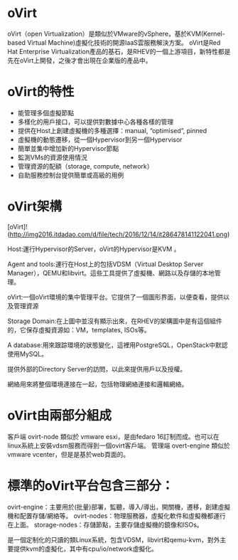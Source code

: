 # oVirt
oVirt（open Virtualization）是類似於VMware的vSphere，基於KVM(Kernel-based Virtual Machine)虛擬化技術的開源IaaS雲服務解決方案。
oVirt是Red Hat Enterprise Virtualization產品的基石，是RHEV的一個上游項目，新特性都是先在oVirt上開發，之後才會出現在企業版的產品中。

# oVirt的特性
- 能管理多個虛擬節點
- 多樣化的用戶接口，可以提供對數據中心各種各樣的管理
- 提供在Host上創建虛擬機的多種選擇：manual, “optimised”, pinned 
- 虛擬機的動態遷移，從一個Hypervisor到另一個Hypervisor 
- 簡單並集中增加新的Hypervisor節點
- 監測VMs的資源使用情況
- 管理資源的配額（storage, compute, network）
- 自助服務控制台提供簡單或高級的用例

# oVirt架構
[oVirt]!(http://img2016.itdadao.com/d/file/tech/2016/12/14/it286478141122041.png)

Host:運行Hypervisor的Server，oVirt的Hypervisor是KVM 。

Agent and tools:運行在Host上的包括VDSM（Virtual Desktop Server Manager），QEMU和libvirt。這些工具提供了虛擬機、網路以及存儲的本地管理。

oVirt:一個oVirt環境的集中管理平台。它提供了一個圖形界面，以便查看，提供以及管理資源

Storage Domain:在上圖中並沒有顯示出來，在RHEV的架構圖中是有這個組件的，它保存虛擬資源如：VM，templates, ISOs等。

A database:用來跟踪環境的狀態變化，這裡用PostgreSQL，OpenStack中默認使用MySQL。

提供外部的Directory Server的訪問，以此來提供用戶以及授權。

網絡用來將整個環境連接在一起，包括物理網絡連接和邏輯網絡。


# oVirt由兩部分組成
客戶端 ovirt-node 類似於 vmware esxi，是由fedaro 16訂制而成。也可以在linux系統上安裝vdsm服務而得到一個ovirt客戶端。
管理端 overt-engine 類似於 vmware vcenter，但是是基於web頁面的。

# 標準的oVirt平台包含三部分：

ovirt-engine：主要用於(批量)部署，監聽，導入/導出，開關機，遷移，創建虛擬機和配置存儲/網絡等。
ovirt-nodes：物理服務器，虛擬化軟件和虛擬機都運行在上面。
storage-nodes：存儲節點，主要存儲虛擬機的鏡像和ISOs。

是一個定制化的只讀的類Linux系統，包含VDSM，libvirt和qemu-kvm，對外主要提供kvm的虛擬化，其中有cpu/io/network虛擬化。
